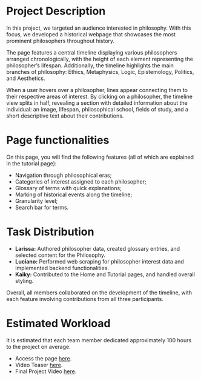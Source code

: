# Project Description
In this project, we targeted an audience interested in philosophy. With this focus, we developed a historical webpage that showcases the most prominent philosophers throughout history.

The page features a central timeline displaying various philosophers arranged chronologically, with the height of each element representing the philosopher’s lifespan. Additionally, the timeline highlights the main branches of philosophy: Ethics, Metaphysics, Logic, Epistemology, Politics, and Aesthetics.

When a user hovers over a philosopher, lines appear connecting them to their respective areas of interest. By clicking on a philosopher, the timeline view splits in half, revealing a section with detailed information about the individual: an image, lifespan, philosophical school, fields of study, and a short descriptive text about their contributions.

# Page functionalities 

On this page, you will find the following features (all of which are explained in the tutorial page):

- Navigation through philosophical eras;
- Categories of interest assigned to each philosopher;
- Glossary of terms with quick explanations;
- Marking of historical events along the timeline;
- Granularity level;
- Search bar for terms.

# Task Distribution
- **Larissa:** Authored philosopher data, created glossary entries, and selected content for the Philosophy.
- **Luciano:** Performed web scraping for philosopher interest data and implemented backend functionalities.
- **Kaiky:** Contributed to the Home and Tutorial pages, and handled overall styling.

Overall, all members collaborated on the development of the timeline, with each feature involving contributions from all three participants.

# Estimated Workload
It is estimated that each team member dedicated approximately 100 hours to the project on average.

- Access the page [here](https://fgv-vis-2025.github.io/final-project-history-of-philosophy/).
- Video Teaser [here](https://www.youtube.com/watch?v=AtXYRYR3SDg).
- Final Project Video [here](https://www.youtube.com/watch?v=IMl_sxO3SjY).
